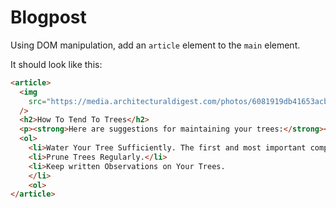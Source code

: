 # Blogpost

Using DOM manipulation, add an `article` element to the `main` element.

It should look like this:

```html
<article>
  <img
    src="https://media.architecturaldigest.com/photos/6081919db41653acb3f3a17b/16:9/w_2560%2Cc_limit/matt-artz-nTRDnDdDYk8-unsplash.jpg"
  />
  <h2>How To Tend To Trees</h2>
  <p><strong>Here are suggestions for maintaining your trees:</strong></p>
  <ol>
    <li>Water Your Tree Sufficiently. The first and most important component to a healthy tree is ensuring sufficient water is available to the tree throughout the growing season.</li>
    <li>Prune Trees Regularly.</li>
    <li>Keep written Observations on Your Trees.
    </li>
    <ol>
</article>
```
